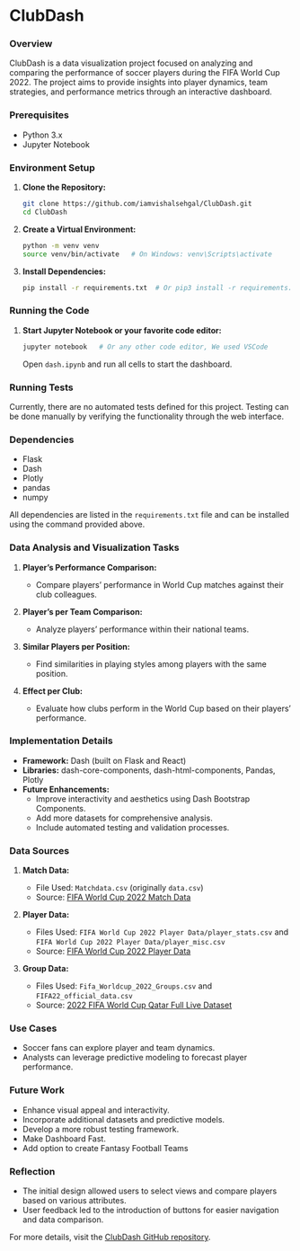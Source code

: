 # ClubDash

### Overview
ClubDash is a data visualization project focused on analyzing and comparing the performance of soccer players during the FIFA World Cup 2022. The project aims to provide insights into player dynamics, team strategies, and performance metrics through an interactive dashboard.

### Prerequisites
- Python 3.x
- Jupyter Notebook

### Environment Setup
1. **Clone the Repository:**
   ```sh
   git clone https://github.com/iamvishalsehgal/ClubDash.git
   cd ClubDash
   ```

2. **Create a Virtual Environment:**
   ```sh
   python -m venv venv
   source venv/bin/activate   # On Windows: venv\Scripts\activate
   ```

3. **Install Dependencies:**
   ```sh
   pip install -r requirements.txt  # Or pip3 install -r requirements.txt
   ```

### Running the Code
1. **Start Jupyter Notebook or your favorite code editor:**
   ```sh
   jupyter notebook   # Or any other code editor, We used VSCode
   ```
   Open `dash.ipynb` and run all cells to start the dashboard.

### Running Tests
Currently, there are no automated tests defined for this project. Testing can be done manually by verifying the functionality through the web interface.

### Dependencies
- Flask
- Dash
- Plotly
- pandas
- numpy

All dependencies are listed in the `requirements.txt` file and can be installed using the command provided above.

### Data Analysis and Visualization Tasks
1. **Player’s Performance Comparison:**
   - Compare players’ performance in World Cup matches against their club colleagues.

2. **Player’s per Team Comparison:**
   - Analyze players’ performance within their national teams.

3. **Similar Players per Position:**
   - Find similarities in playing styles among players with the same position.

4. **Effect per Club:**
   - Evaluate how clubs perform in the World Cup based on their players’ performance.

### Implementation Details
- **Framework:** Dash (built on Flask and React)
- **Libraries:** dash-core-components, dash-html-components, Pandas, Plotly
- **Future Enhancements:**
  - Improve interactivity and aesthetics using Dash Bootstrap Components.
  - Add more datasets for comprehensive analysis.
  - Include automated testing and validation processes.
  


### Data Sources

1. **Match Data:**
   - File Used: `Matchdata.csv` (originally `data.csv`)
   - Source: [FIFA World Cup 2022 Match Data](https://www.kaggle.com/datasets/swaptr/fifa-world-cup-2022-match-data)

2. **Player Data:**
   - Files Used: `FIFA World Cup 2022 Player Data/player_stats.csv` and `FIFA World Cup 2022 Player Data/player_misc.csv`
   - Source: [FIFA World Cup 2022 Player Data](https://www.kaggle.com/datasets/swaptr/fifa-world-cup-2022-player-data)

3. **Group Data:**
   - Files Used: `Fifa_Worldcup_2022_Groups.csv` and `FIFA22_official_data.csv`
   - Source: [2022 FIFA World Cup Qatar Full Live Dataset](https://www.kaggle.com/datasets/muhammad4hmed/2022-fifa-worldcup-qatar-full-live-dataset?select=Players_Data_2022)


### Use Cases
- Soccer fans can explore player and team dynamics.
- Analysts can leverage predictive modeling to forecast player performance.

### Future Work
- Enhance visual appeal and interactivity.
- Incorporate additional datasets and predictive models.
- Develop a more robust testing framework.
- Make Dashboard Fast.
- Add option to create Fantasy Football Teams

### Reflection
- The initial design allowed users to select views and compare players based on various attributes.
- User feedback led to the introduction of buttons for easier navigation and data comparison.

For more details, visit the [ClubDash GitHub repository](https://github.com/iamvishalsehgal/ClubDash/tree/main).

